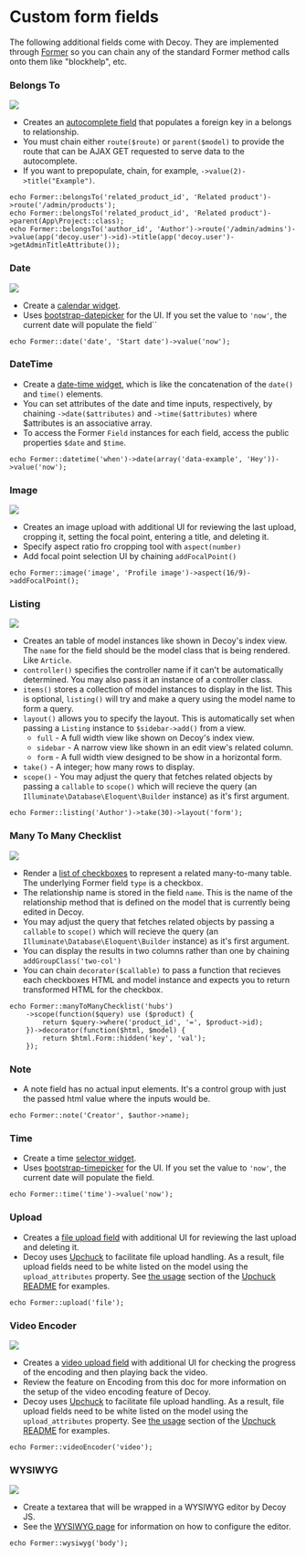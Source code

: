 # Custom form fields

The following additional fields come with Decoy.  They are implemented through [Former](https://github.com/formers/former) so you can chain any of the standard Former method calls onto them like "blockhelp", etc.

### Belongs To

![](assets/img/belongs-to.gif)

- Creates an [autocomplete field](http://cl.ly/image/2e3D3E2o2U2K) that populates a foreign key in a belongs to relationship.
- You must chain either `route($route)` or `parent($model)` to provide the route that can be AJAX GET requested to serve data to the autocomplete.
- If you want to prepopulate, chain, for example, `->value(2)->title("Example")`.

```php?start_inline=1
echo Former::belongsTo('related_product_id', 'Related product')->route('/admin/products');
echo Former::belongsTo('related_product_id', 'Related product')->parent(App\Project::class);
echo Former::belongsTo('author_id', 'Author')->route('/admin/admins')->value(app('decoy.user')->id)->title(app('decoy.user')->getAdminTitleAttribute());
```

### Date

![](assets/img/date.gif)

- Create a [calendar widget](http://cl.ly/image/0m1L2H1i3o12).
- Uses [bootstrap-datepicker](http://www.eyecon.ro/bootstrap-datepicker) for the UI. If you set the value to `'now'`, the current date will populate the field``

```php?start_inline=1
echo Former::date('date', 'Start date')->value('now');
```

### DateTime

- Create a [date-time widget](http://cl.ly/image/3I2G1X1h3s3c), which is like the concatenation of the `date()` and `time()` elements.
- You can set attributes of the date and time inputs, respectively, by chaining `->date($attributes)` and `->time($attributes)` where $attributes is an associative array.
- To access the Former `Field` instances for each field, access the public properties `$date` and `$time`.

```php?start_inline=1
echo Former::datetime('when')->date(array('data-example', 'Hey'))->value('now');
```

### Image

![](assets/img/image.gif)

- Creates an image upload with additional UI for reviewing the last upload, cropping it, setting the focal point, entering a title, and deleting it.
- Specify aspect ratio fro cropping tool with `aspect(number)`
- Add focal point selection UI by chaining `addFocalPoint()`

```php?start_inline=1
echo Former::image('image', 'Profile image')->aspect(16/9)->addFocalPoint();
```

### Listing

![](assets/img/listing.png)

- Creates an table of model instances like shown in Decoy's index view.  The `name` for the field should be the model class that is being rendered.  Like `Article`.
- `controller()` specifies the controller name if it can't be automatically determined.  You may also pass it an instance of a controller class.
- `items()` stores a collection of model instances to display in the list.  This is optional, `listing()` will try and make a query using the model name to form a query.
- `layout()` allows you to specify the layout.  This is automatically set when passing a `Listing` instance to `$sidebar->add()` from a view.
	- `full` - A full width view like shown on Decoy's index view.
	- `sidebar` - A narrow view like shown in an edit view's related column.
	- `form` - A full width view designed to be show in a horizontal form.
- `take()` - A integer; how many rows to display.
- `scope()` - You may adjust the query that fetches related objects by passing a `callable` to `scope()` which will recieve the query (an `Illuminate\Database\Eloquent\Builder` instance) as it's first argument.

```php?start_inline=1
echo Former::listing('Author')->take(30)->layout('form');
```

### Many To Many Checklist

![](assets/img/many-to-many-checklist.png)

- Render a [list of checkboxes](http://cl.ly/image/0b2w0J312z2i) to represent a related many-to-many table.  The underlying Former field `type` is a checkbox.
- The relationship name is stored in the field `name`.  This is the name of the relationship method that is defined on the model that is currently being edited in Decoy.
- You may adjust the query that fetches related objects by passing a `callable` to `scope()` which will recieve the query (an `Illuminate\Database\Eloquent\Builder` instance) as it's first argument.
- You can display the results in two columns rather than one by chaining `addGroupClass('two-col')`
- You can chain `decorator($callable)` to pass a function that recieves each checkboxes HTML and model instance and expects you to return transformed HTML for the checkbox.

```php?start_inline=1		
echo Former::manyToManyChecklist('hubs')
	->scope(function($query) use ($product) {
		return $query->where('product_id', '=', $product->id);
	})->decorator(function($html, $model) {
		return $html.Form::hidden('key', 'val');
	});
```

### Note

- A note field has no actual input elements.  It's a control group with just the passed html value where the inputs would be.

```php?start_inline=1
echo Former::note('Creator', $author->name);
```

### Time

- Create a time [selector widget](http://cl.ly/image/22062i19133Y).
- Uses [bootstrap-timepicker](http://jdewit.github.io/bootstrap-timepicker/) for the UI. If you set the value to `'now'`, the current date will populate the field.

```php?start_inline=1
echo Former::time('time')->value('now');
```

### Upload

- Creates a [file upload field](http://cl.ly/image/1a0q0C0p3V3y) with additional UI for reviewing the last upload and deleting it.
- Decoy uses [Upchuck](https://github.com/BKWLD/upchuck) to facilitate file upload handling.  As a result, file upload fields need to be white listed on the model using the `upload_attributes` property.  See [the usage](https://github.com/BKWLD/upchuck#usage) section of the [Upchuck README](https://github.com/BKWLD/upchuck/blob/master/README.md) for examples.

```php?start_inline=1
echo Former::upload('file');
```

### Video Encoder

![](assets/img/encoding.gif)

- Creates a [video upload field](http://yo.bkwld.com/image/1R3V1T2o1R1P) with additional UI for checking the progress of the encoding and then playing back the video.
- Review the feature on Encoding from this doc for more information on the setup of the video encoding feature of Decoy.
- Decoy uses [Upchuck](https://github.com/BKWLD/upchuck) to facilitate file upload handling.  As a result, file upload fields need to be white listed on the model using the `upload_attributes` property.  See [the usage](https://github.com/BKWLD/upchuck#usage) section of the [Upchuck README](https://github.com/BKWLD/upchuck/blob/master/README.md) for examples.

```php?start_inline=1
echo Former::videoEncoder('video');
```

### WYSIWYG

![](assets/img/wysiwyg.gif)

- Create a textarea that will be wrapped in a WYSIWYG editor by Decoy JS.
- See the [WYSIWYG page](wysiwyg) for information on how to configure the editor.

```php?start_inline=1
echo Former::wysiwyg('body');
```

